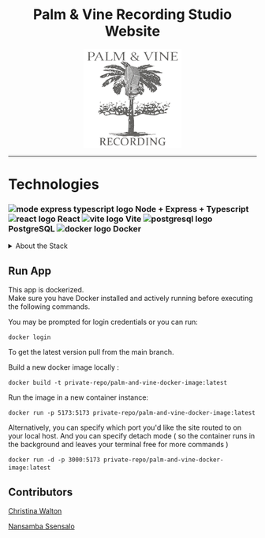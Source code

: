 
<h1 align="center" >Palm & Vine Recording Studio Website</h1>
<p align="center"> 
   <img src="https://raw.githubusercontent.com/naturalstrings/heirloom-recordings/main/public/palmvinelogo-no-bg.png" width="200" height="200" alt="studio logo" >
</p>

---
# Technologies


###  <img src="https://raw.githubusercontent.com/naturalstrings/heirloom-recordings/main/public/node-icon.png" width="150" height="50" alt="mode express typescript logo" > Node + Express + Typescript <img src="https://raw.githubusercontent.com/naturalstrings/heirloom-recordings/main/public/react-1-logo-png-transparent-removebg-preview.png" width="25" height="25" alt="react logo" > React <img src="https://raw.githubusercontent.com/naturalstrings/heirloom-recordings/main/public/vite-logo.png" width="25" height="25" alt="vite logo" > Vite <img src="https://raw.githubusercontent.com/naturalstrings/heirloom-recordings/main/public/elephant2.png" width="30" height="25" alt="postgresql logo" > PostgreSQL <img src="https://raw.githubusercontent.com/naturalstrings/heirloom-recordings/main/public/docker-icon.png" width="25" height="25" alt="docker logo"  > Docker


<details> 
<summary> About the Stack </summary> 
<p>
<ul>
<li>React is a JavaScript library for building user interfaces. It's known for its component-based architecture, declarative style, and efficient rendering capabilities. This project leverages React JS to create a dynamic and interactive web application. </li>

<li>Vite is an efficient and reliable real-time bundler.</li>
</ul>

</p>

</details>



  
## Run App
<p>This app is dockerized.<br>
Make sure you have Docker installed and actively running before executing the following commands.<br>

You may be prompted for login credentials or you can run:

```
docker login
```

To get the latest version pull from the main branch.<br>

Build a new docker image locally :<br>

```
docker build -t private-repo/palm-and-vine-docker-image:latest
```

Run the image in a new container instance:<br>

```
docker run -p 5173:5173 private-repo/palm-and-vine-docker-image:latest
```
Alternatively, you can specify which port you'd like the site routed to on your local host. 
And you can specify detach mode ( so the container runs in the background and leaves your terminal free for more commands )<br>

```
docker run -d -p 3000:5173 private-repo/palm-and-vine-docker-image:latest
```

</p>

## Contributors

[Christina Walton](https://www.linkedin.com/in/christina-owens-walton/)

[Nansamba Ssensalo](https://www.linkedin.com/in/nssensalo/)  
